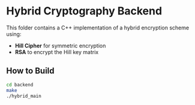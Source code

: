 # Hybrid Cryptography Backend

This folder contains a C++ implementation of a hybrid encryption scheme using:
- **Hill Cipher** for symmetric encryption
- **RSA** to encrypt the Hill key matrix

## How to Build

```bash
cd backend
make
./hybrid_main
